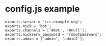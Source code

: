 # config.js example

    exports.server = 'irc.example.org';
    exports.nick = 'bot';
    exports.channels = ['#bot', '#null'];
    exports.nickserv_password = 'robotpassword';
    exports.admin = ['admin', 'admin2'];
